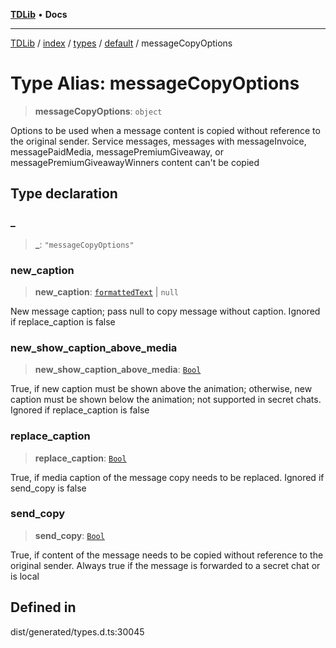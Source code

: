 [**TDLib**](../../../../../../README.md) • **Docs**

***

[TDLib](../../../../../../modules.md) / [index](../../../../../README.md) / [types](../../../README.md) / [default](../README.md) / messageCopyOptions

# Type Alias: messageCopyOptions

> **messageCopyOptions**: `object`

Options to be used when a message content is copied without reference to the original sender. Service messages, messages with messageInvoice, messagePaidMedia, messagePremiumGiveaway, or messagePremiumGiveawayWinners content can't be copied

## Type declaration

### \_

> **\_**: `"messageCopyOptions"`

### new\_caption

> **new\_caption**: [`formattedText`](formattedText.md) \| `null`

New message caption; pass null to copy message without caption. Ignored if replace_caption is false

### new\_show\_caption\_above\_media

> **new\_show\_caption\_above\_media**: [`Bool`](Bool.md)

True, if new caption must be shown above the animation; otherwise, new caption must be shown below the animation; not supported in secret chats. Ignored if replace_caption is false

### replace\_caption

> **replace\_caption**: [`Bool`](Bool.md)

True, if media caption of the message copy needs to be replaced. Ignored if send_copy is false

### send\_copy

> **send\_copy**: [`Bool`](Bool.md)

True, if content of the message needs to be copied without reference to the original sender. Always true if the message is forwarded to a secret chat or is local

## Defined in

dist/generated/types.d.ts:30045
